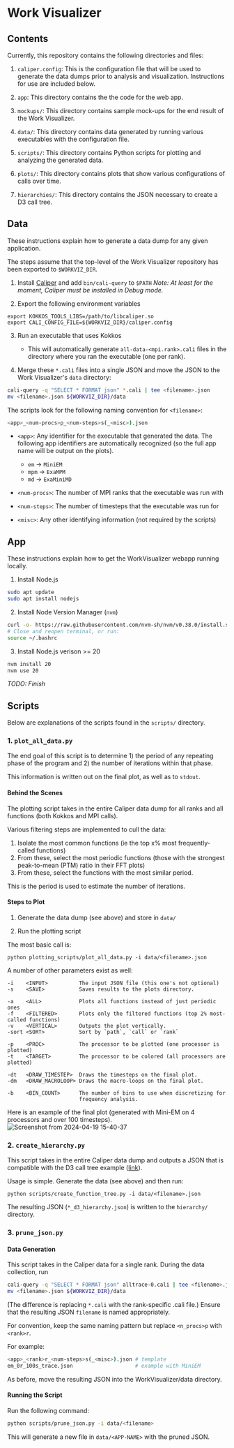 # Work Visualizer

## Contents

Currently, this repository contains the following directories and files:

1. `caliper.config`: This is the configuration file that will be used to generate the data dumps prior to analysis and visualization. Instructions for use are included below.

2. `app`: This directory contains the the code for the web app.

3. `mockups/`: This directory contains sample mock-ups for the end result of the Work Visualizer.

4. `data/`: This directory contains data generated by running various executables with the configuration file.

5. `scripts/`: This directory contains Python scripts for plotting and analyzing the generated data.

6. `plots/`: This directory contains plots that show various configurations of calls over time.

7. `hierarchies/`: This directory contains the JSON necessary to create a D3 call tree.

## Data

These instructions explain how to generate a data dump for any given application.

The steps assume that the top-level of the Work Visualizer repository has been exported to `$WORKVIZ_DIR`.

1. Install [Caliper](https://github.com/LLNL/Caliper) and add `bin/cali-query` to `$PATH`
_Note: At least for the moment, Caliper must be installed in Debug mode._

2. Export the following environment variables

```
export KOKKOS_TOOLS_LIBS=/path/to/libcaliper.so
export CALI_CONFIG_FILE=${WORKVIZ_DIR}/caliper.config
```

3. Run an executable that uses Kokkos
   - This will automatically generate `all-data-<mpi.rank>.cali` files in the directory where you ran the executable (one per rank).

4. Merge these `*.cali` files into a single JSON and move the JSON to the Work Visualizer's `data` directory:

```sh
cali-query -q "SELECT * FORMAT json" *.cali | tee <filename>.json
mv <filename>.json ${WORKVIZ_DIR}/data
```

The scripts look for the following naming convention for `<filename>`:
```sh
<app>_<num-procs>p_<num-steps>s(_<misc>).json
```
- `<app>`: Any identifier for the executable that generated the data. The following app identifiers are automatically recognized (so the full app name will be output on the plots).
  - `em` -> `MiniEM`
  - `mpm` -> `ExaMPM`
  - `md` -> `ExaMiniMD`

- `<num-procs>`: The number of MPI ranks that the executable was run with
- `<num-steps>`: The number of timesteps that the executable was run for
- `<misc>`: Any other identifying information (not required by the scripts)

## App

These instructions explain how to get the WorkVisualizer webapp running locally.

1. Install Node.js
```sh
sudo apt update
sudo apt install nodejs
```

2. Install Node Version Manager (`nvm`)
```sh
curl -o- https://raw.githubusercontent.com/nvm-sh/nvm/v0.38.0/install.sh | bash
# Close and reopen terminal, or run:
source ~/.bashrc
```

3. Install Node.js verison >= 20
```sh
nvm install 20
nvm use 20
```

_TODO: Finish_

## Scripts

Below are explanations of the scripts found in the `scripts/` directory.

### 1. `plot_all_data.py`

The end goal of this script is to determine 1) the period of any repeating phase of the program and 2) the number of iterations within that phase.

This information is written out on the final plot, as well as to `stdout`.

#### Behind the Scenes

The plotting script takes in the entire Caliper data dump for all ranks and all functions (both Kokkos and MPI calls).

Various filtering steps are implemented to cull the data:
1. Isolate the most common functions (ie the top x% most frequently-called functions)
2. From these, select the most periodic functions (those with the strongest peak-to-mean (PTM) ratio in their FFT plots)
3. From these, select the functions with the most similar period.

This is the period is used to estimate the number of iterations.

#### Steps to Plot

1. Generate the data dump (see above) and store in `data/`

2. Run the plotting script

The most basic call is:

```
python plotting_scripts/plot_all_data.py -i data/<filename>.json
```

A number of other parameters exist as well:

```
-i    <INPUT>          The input JSON file (this one's not optional)
-s    <SAVE>           Saves results to the plots directory.

-a    <ALL>            Plots all functions instead of just periodic ones
-f    <FILTERED>       Plots only the filtered functions (top 2% most-called functions)
-v    <VERTICAL>       Outputs the plot vertically.
-sort <SORT>           Sort by `path`, `call` or `rank`

-p    <PROC>           The processor to be plotted (one processor is plotted)
-t    <TARGET>         The processor to be colored (all processors are plotted)

-dt   <DRAW_TIMESTEP>  Draws the timesteps on the final plot.
-dm   <DRAW_MACROLOOP> Draws the macro-loops on the final plot.

-b    <BIN_COUNT>      The number of bins to use when discretizing for
                       frequency analysis.
```

Here is an example of the final plot (generated with Mini-EM on 4 processors and over 100 timesteps).
![Screenshot from 2024-04-19 15-40-37](https://github.com/NexGenAnalytics/WorkVisualizer/assets/132086024/4d0f3cc3-b681-43a3-be53-92b24d7f8940)


### 2. `create_hierarchy.py`

This script takes in the entire Caliper data dump and outputs a JSON that is compatible with the D3 call tree example ([link](https://observablehq.com/d/273ba128f4494a5c)).

Usage is simple. Generate the data (see above) and then run:

```
python scripts/create_function_tree.py -i data/<filename>.json
```

The resulting JSON (`*_d3_hierarchy.json`) is written to the `hierarchy/` directory.

### 3. `prune_json.py`

#### Data Generation
This script takes in the Caliper data for a single rank. During the data collection, run

```sh
cali-query -q "SELECT * FORMAT json" alltrace-0.cali | tee <filename>.json
mv <filename>.json ${WORKVIZ_DIR}/data
```

(The difference is replacing `*.cali` with the rank-specific .cali file.) Ensure that the resulting JSON `filename` is named appropriately.

For convention, keep the same naming pattern but replace `<n_procs>p` with `<rank>r`.

For example:

```sh
<app>_<rank>r_<num-steps>s(_<misc>).json # template
em_0r_100s_trace.json                    # example with MiniEM
```

As before, move the resulting JSON into the WorkVisualizer/data directory.

#### Running the Script

Run the following command:
```sh
python scripts/prune_json.py -i data/<filename>
```

This will generate a new file in `data/<APP-NAME>` with the pruned JSON.
